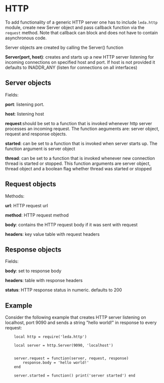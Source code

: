 HTTP
====

To add functionality of a generic HTTP server one has to include `leda.http` module, create new  Server object and pass callback function via the `request` method. Note that callback can block and does not have to contain asynchronous code.

Server objects are created by calling the Server() function

**Server(port, host)**: creates and starts up a new HTTP server listening for incoming connections on specified host and port. If host is not provided it defaults to INADDR_ANY (listen for connections on all interfaces)

## Server objects

Fields:

**port**: listening port. 

**host**: listening host

**request**:should be set to a function that is invoked whenever http server processes an incoming request. The function aeguments are: server object, request and response objects. 

**started**: can be set to a function that is invoked when server starts up.  The function argument is server object

**thread**: can be set to a function that is invoked whenever new connection thread is started or stopped. This function arguments are server object, thread object and a boolean flag whether thread was started or stopped

 
## Request objects

Methods:

**url**: HTTP request url

**method**: HTTP request method

**body**: contains the HTTP request body if it was sent with request

**headers**: key value table with request headers

## Response objects

Fields:

**body**: set to response body

**headers**: table with response headers

**status**: HTTP response status in numeric. defaults to 200

## Example

Consider the following example that creates HTTP server listening on localhost, port 9090 and sends a string "hello world!" in response to every request:

        local http = require('leda.http')

        local server = http.Server(9090, 'localhost')


        server.request = function(server, request, response)
            response.body = 'hello world!'
        end
            
        server.started = function() print('server started') end    



        





